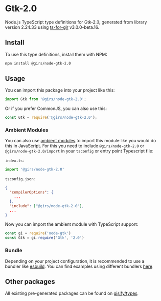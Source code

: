 
# Gtk-2.0

Node.js TypeScript type definitions for Gtk-2.0, generated from library version 2.24.33 using [ts-for-gir](https://github.com/gjsify/ts-for-gir) v3.0.0-beta.16.


## Install

To use this type definitions, install them with NPM:
```bash
npm install @girs/node-gtk-2.0
```

## Usage

You can import this package into your project like this:
```ts
import Gtk from '@girs/node-gtk-2.0';
```

Or if you prefer CommonJS, you can also use this:
```ts
const Gtk = require('@girs/node-gtk-2.0');
```

### Ambient Modules

You can also use [ambient modules](https://github.com/gjsify/ts-for-gir/tree/main/packages/cli#ambient-modules) to import this module like you would do this in JavaScript.
For this you need to include `@girs/node-gtk-2.0` or `@girs/node-gtk-2.0/import` in your `tsconfig` or entry point Typescript file:

`index.ts`:
```ts
import '@girs/node-gtk-2.0'
```

`tsconfig.json`:
```json
{
  "compilerOptions": {
    ...
  },
  "include": ["@girs/node-gtk-2.0"],
  ...
}
```

Now you can import the ambient module with TypeScript support: 

```ts
const gi = require('node-gtk')
const Gtk = gi.require('Gtk', '2.0')
```


### Bundle

Depending on your project configuration, it is recommended to use a bundler like [esbuild](https://esbuild.github.io/). You can find examples using different bundlers [here](https://github.com/gjsify/ts-for-gir/tree/main/examples).

## Other packages

All existing pre-generated packages can be found on [gjsify/types](https://github.com/gjsify/types).

